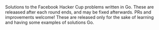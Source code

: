 Solutions to the Facebook Hacker Cup problems written in Go. These are releaased after each round ends, and may be fixed afterwards. PRs and improvements welcome! These are released only for the sake of learning and having some examples of solutions Go.